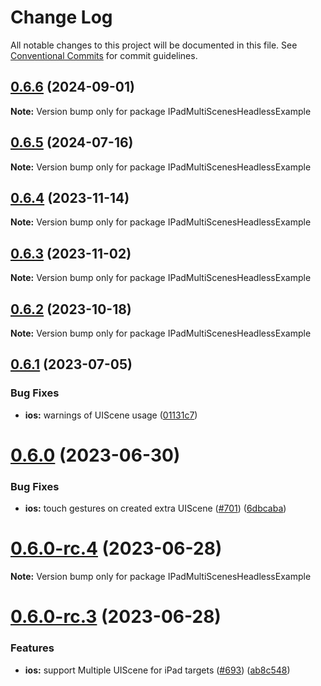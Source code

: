 # Change Log

All notable changes to this project will be documented in this file.
See [Conventional Commits](https://conventionalcommits.org) for commit guidelines.

## [0.6.6](https://github.com/mybigday/react-native-external-display/compare/v0.6.5...v0.6.6) (2024-09-01)

**Note:** Version bump only for package IPadMultiScenesHeadlessExample





## [0.6.5](https://github.com/mybigday/react-native-external-display/compare/v0.6.4...v0.6.5) (2024-07-16)

**Note:** Version bump only for package IPadMultiScenesHeadlessExample





## [0.6.4](https://github.com/mybigday/react-native-external-display/compare/v0.6.3...v0.6.4) (2023-11-14)

**Note:** Version bump only for package IPadMultiScenesHeadlessExample





## [0.6.3](https://github.com/mybigday/react-native-external-display/compare/v0.6.2...v0.6.3) (2023-11-02)

**Note:** Version bump only for package IPadMultiScenesHeadlessExample





## [0.6.2](https://github.com/mybigday/react-native-external-display/compare/v0.6.1...v0.6.2) (2023-10-18)

**Note:** Version bump only for package IPadMultiScenesHeadlessExample





## [0.6.1](https://github.com/mybigday/react-native-external-display/compare/v0.6.0...v0.6.1) (2023-07-05)


### Bug Fixes

* **ios:** warnings of UIScene usage ([01131c7](https://github.com/mybigday/react-native-external-display/commit/01131c70dbcc7f79fb8c8a351e5ef78359ce21a8))





# [0.6.0](https://github.com/mybigday/react-native-external-display/compare/v0.6.0-rc.4...v0.6.0) (2023-06-30)


### Bug Fixes

* **ios:** touch gestures on created extra UIScene ([#701](https://github.com/mybigday/react-native-external-display/issues/701)) ([6dbcaba](https://github.com/mybigday/react-native-external-display/commit/6dbcababa2ea1d436297085e43712afd7daf252c))





# [0.6.0-rc.4](https://github.com/mybigday/react-native-external-display/compare/v0.6.0-rc.3...v0.6.0-rc.4) (2023-06-28)

**Note:** Version bump only for package IPadMultiScenesHeadlessExample





# [0.6.0-rc.3](https://github.com/mybigday/react-native-external-display/compare/v0.6.0-rc.2...v0.6.0-rc.3) (2023-06-28)


### Features

* **ios:** support Multiple UIScene for iPad targets ([#693](https://github.com/mybigday/react-native-external-display/issues/693)) ([ab8c548](https://github.com/mybigday/react-native-external-display/commit/ab8c5483845a8a6056b3edc66ecccf0b1f7b1fa7))
